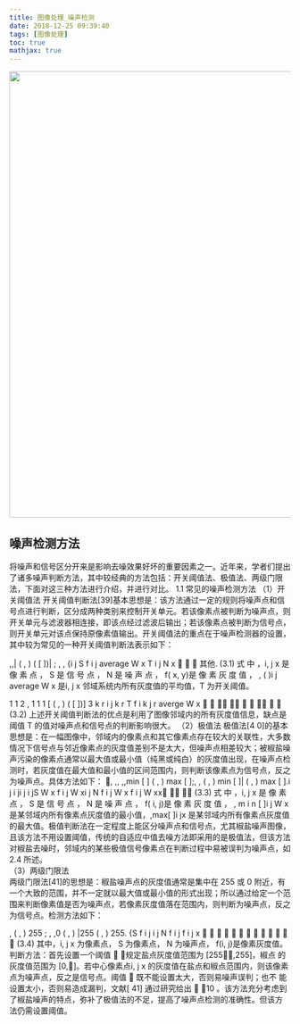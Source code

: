 ```yaml
---
title: 图像处理_噪声检测
date: 2018-12-25 09:39:40
tags: [图像处理]
toc: true
mathjax: true
---
```



<img width="800" height="800" src="http://ph04wnm2q.bkt.clouddn.com/bg/magazine-unlock-01-2.3.997-_7427437DC9CBCC3EDFC866F3B05985F9.jpg"/>

<!--more-->

##  噪声检测方法 
将噪声和信号区分开来是影响去噪效果好坏的重要因素之一。近年来，学者们提出了诸多噪声判断方法，其中较经典的方法包括：开关阈值法、极值法、两级门限法，下面对这三种方法进行介绍，并进行对比。 
1.1 常见的噪声检测方法 
（1）开关阈值法 
开关阈值判断法[39]基本思想是：该方法通过一定的规则将噪声点和信号点进行判断，区分成两种类别来控制开关单元。若该像素点被判断为噪声点，则开关单元与滤波器相连接，即该点经过滤波后输出；若该像素点被判断为信号点，则开关单元对该点保持原像素值输出。开关阈值法的重点在于噪声检测器的设置，
其中较为常见的一种开关阈值判断法表示如下： 
 
,,| ( , ) ( [ ])| ;
,
,
{i
 j
S f i j average W x T
i j
N
x
 

其他.  (3.1) 
式 中 ，i,
 j
x 是 像 素 点 ， S 是 信 号 点 ， N 是 噪 声 点 ， f( x, y)是 像 素 灰 度 值 ，
,
( )i
 j
average W x 是i,
 j
x 邻域系统内所有灰度值的平均值，T 为开关阈值。 
 
1 1
2
,
1 1
1
[ ( , ) ( [ ])]
3
k r
i j
k r
T f i k j r averge W x
 
 
       (3.2) 
上述开关阈值判断法的优点是利用了图像邻域内的所有灰度值信息，缺点是
阈值 T 的值对噪声点和信号点的判断影响很大。 
（2）极值法 
极值法[4 0]的基本思想是：在一幅图像中，邻域内的像素点和其它像素点存在较大的关联性，大多数情况下信号点与邻近像素点的灰度值差别不是太大，但噪声点相差较大；被椒盐噪声污染的像素点通常以最大值或最小值（纯黑或纯白）的灰度值出现，在噪声点检测时，若灰度值在最大值和最小值的区间范围内，则判断该像素点为信号点，反之为噪声点。具体方法如下： 
 , ,, ,,min [ ] ( , ) max [ ];, , ( , ) min [ ]| ( , ) max [ ].i j i ji j i jS W x f i j W xi j N f i j W x f i j W xx    (3.3) 
式 中 ，i,
 j
x 是 像 素 点 ， S 是 信 号 点 ， N 是 噪 声 点 ， f( i, j)是 像 素 灰 度 值 ，
,
m i n [ ]i
 j
W x 是某邻域内所有像素点灰度值的最小值，,max[ ]i jx 是某邻域内所有像素点灰度值的最大值。极值判断法在一定程度上能区分噪声点和信号点，尤其椒盐噪声图像，且该方法不用设置阈值，传统的自适应中值去噪方法即采用的是极值法，但该方法对椒盐去噪时，邻域内的某些极值信号像素点在判断过程中易被误判为噪声点，如2.4 所述。  
（3）两级门限法  
两级门限法[41]的思想是：椒盐噪声点的灰度值通常是集中在 255 或 0 附近，有一个大致的范围，并不一定就以最大值或最小值的形式出现；所以通过给定一个范围来判断像素值是否为噪声点，若像素灰度值落在范围内，则判断为噪声点，反之为信号点。检测方法如下： 
 
, ( , ) 255 ;
, ,0 ( , ) |255 ( , ) 255.
{S
 f i j
i j N f i j f i j
x
 
 
  
    
 
 (3.4) 
其中，i,
 j
x 为像素点， S 为像素点， N 为噪声点， f(i, j)是像素灰度值。 
判断方法：首先设置一个阈值  ，规定盐点灰度值范围为 [255,255]，椒点
的灰度值范围为 [0,]。若中心像素点i,
 j
x 的灰度值在盐点和椒点范围内，则该像素点为噪声点，反之是信号点。阈值  既不能设置太大，否则易噪声误判；也不
能设置太小，否则易造成漏判，文献[
41]
通过研究给出  10 。该方法充分考虑到
了椒盐噪声的特点，弥补了极值法的不足，提高了噪声点检测的准确性。但该方
法仍需设置阈值。 
